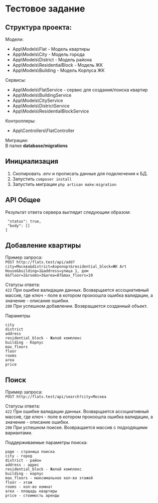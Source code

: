 # Тестовое задание

## Структура проекта:  
Модели:
- App\Models\Flat - Модель квартиры
- App\Models\City - Модель города
- App\Models\District - Модель района
- App\Models\ResidentialBlock - Модель ЖК
- App\Models\Building - Модель Корпуса ЖК

Сервисы:
- App\Models\FlatService - сервис для создания/поиска квартир
- App\Models\BuildingService
- App\Models\CityService
- App\Models\DistrictService
- App\Models\ResidentialBlockService

Контроллеры:
- App\Controllers\FlatController

Миграции:  
В папке **database/migrations**

## Инициализация
1. Скопировать .env и прописать данные для подключения к БД.
2. Запустить ```composer install```
3. Запустить миграции ```php artisan make:migration```

## API Общее
Результат ответа сервера выглядит следующим образом:
```[
 "status": true,
 "body": []  
]
```

## Добавление квартиры
Пример запроса:  
```POST http://flats.test/api/add?city=Москва&district=Аэропорт&residential_block=ЖК Art House&building=1&address=улица 1, дом 6&floor=2&rooms=3&area=87&max_floors=10``` 

Статусы ответа:  
```422``` При ошибке валидации данных. Возварщается ассоциативный массив, где ключ - поле в котором произошла ошибка валидации, а значение - описание ошибки.  
```200``` При успешном добавлении. Возвращается созданный объект.

Параметры
```
city
district
address
residential_block - Жилой комплекс
building - Корпус
max_floors
floor
rooms
area
price
```

## Поиск
Пример запроса:  
```POST http://flats.test/api/search?city=Москва```

Статусы ответа:  
```422``` При ошибке валидации данных. Возварщается ассоциативный массив, где ключ - поле в котором произошла ошибка валидации, а значение - описание ошибки.  
```200``` При успешном поиске. Возвращается массив с подходящими вариантами.

Поддерживаемые параметры поиска:
```
page - страница поиска
city - город
district - район
address - адрес
residential_block - Жилой комплекс 
building - корпус
max_floors - максимальное кол-во этажей
floor - этаж
rooms - кол-во комнат
area - площадь квартиры
price - стоимость аренды
```
